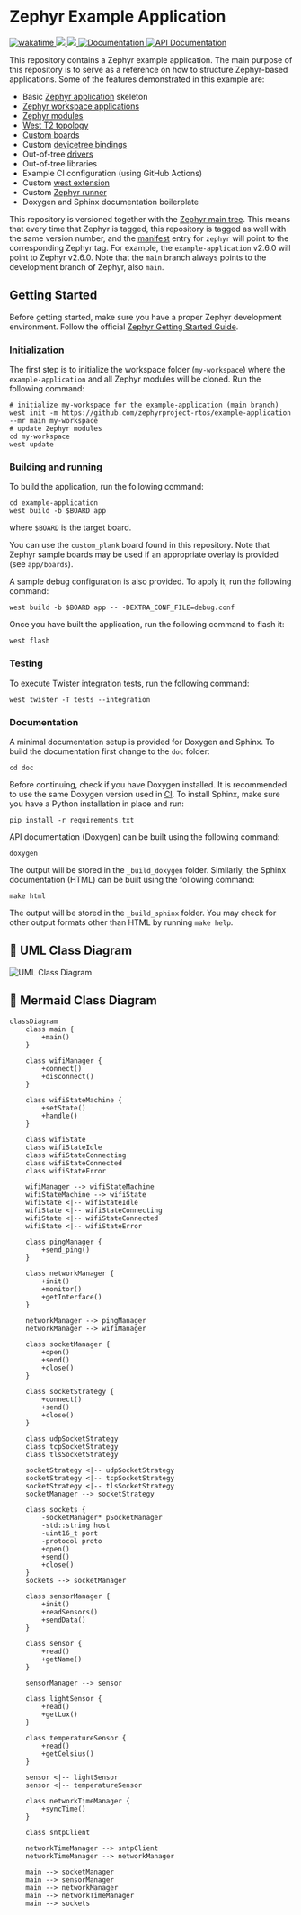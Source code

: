 # Zephyr Example Application

<a href="https://wakatime.com/badge/github/osamasalahuddin/zephyr_home">
    <img src="https://wakatime.com/badge/github/osamasalahuddin/zephyr_home.svg" alt="wakatime">
</a>
<a href="https://github.com/zephyrproject-rtos/example-application/actions/workflows/build.yml?query=branch%3Amain">
  <img src="https://github.com/zephyrproject-rtos/example-application/actions/workflows/build.yml/badge.svg?event=push">
</a>
<a href="https://github.com/zephyrproject-rtos/example-application/actions/workflows/docs.yml?query=branch%3Amain">
  <img src="https://github.com/zephyrproject-rtos/example-application/actions/workflows/docs.yml/badge.svg?event=push">
</a>
<a href="https://zephyrproject-rtos.github.io/example-application">
  <img alt="Documentation" src="https://img.shields.io/badge/documentation-3D578C?logo=sphinx&logoColor=white">
</a>
<a href="https://zephyrproject-rtos.github.io/example-application/doxygen">
  <img alt="API Documentation" src="https://img.shields.io/badge/API-documentation-3D578C?logo=c&logoColor=white">
</a>

This repository contains a Zephyr example application. The main purpose of this
repository is to serve as a reference on how to structure Zephyr-based
applications. Some of the features demonstrated in this example are:

- Basic [Zephyr application][app_dev] skeleton
- [Zephyr workspace applications][workspace_app]
- [Zephyr modules][modules]
- [West T2 topology][west_t2]
- [Custom boards][board_porting]
- Custom [devicetree bindings][bindings]
- Out-of-tree [drivers][drivers]
- Out-of-tree libraries
- Example CI configuration (using GitHub Actions)
- Custom [west extension][west_ext]
- Custom [Zephyr runner][runner_ext]
- Doxygen and Sphinx documentation boilerplate

This repository is versioned together with the [Zephyr main tree][zephyr]. This
means that every time that Zephyr is tagged, this repository is tagged as well
with the same version number, and the [manifest](west.yml) entry for `zephyr`
will point to the corresponding Zephyr tag. For example, the `example-application`
v2.6.0 will point to Zephyr v2.6.0. Note that the `main` branch always
points to the development branch of Zephyr, also `main`.

[app_dev]: https://docs.zephyrproject.org/latest/develop/application/index.html
[workspace_app]: https://docs.zephyrproject.org/latest/develop/application/index.html#zephyr-workspace-app
[modules]: https://docs.zephyrproject.org/latest/develop/modules.html
[west_t2]: https://docs.zephyrproject.org/latest/develop/west/workspaces.html#west-t2
[board_porting]: https://docs.zephyrproject.org/latest/guides/porting/board_porting.html
[bindings]: https://docs.zephyrproject.org/latest/guides/dts/bindings.html
[drivers]: https://docs.zephyrproject.org/latest/reference/drivers/index.html
[zephyr]: https://github.com/zephyrproject-rtos/zephyr
[west_ext]: https://docs.zephyrproject.org/latest/develop/west/extensions.html
[runner_ext]: https://docs.zephyrproject.org/latest/develop/modules.html#external-runners

## Getting Started

Before getting started, make sure you have a proper Zephyr development
environment. Follow the official
[Zephyr Getting Started Guide](https://docs.zephyrproject.org/latest/getting_started/index.html).

### Initialization

The first step is to initialize the workspace folder (``my-workspace``) where
the ``example-application`` and all Zephyr modules will be cloned. Run the following
command:

```shell
# initialize my-workspace for the example-application (main branch)
west init -m https://github.com/zephyrproject-rtos/example-application --mr main my-workspace
# update Zephyr modules
cd my-workspace
west update
```

### Building and running

To build the application, run the following command:

```shell
cd example-application
west build -b $BOARD app
```

where `$BOARD` is the target board.

You can use the `custom_plank` board found in this
repository. Note that Zephyr sample boards may be used if an
appropriate overlay is provided (see `app/boards`).

A sample debug configuration is also provided. To apply it, run the following
command:

```shell
west build -b $BOARD app -- -DEXTRA_CONF_FILE=debug.conf
```

Once you have built the application, run the following command to flash it:

```shell
west flash
```

### Testing

To execute Twister integration tests, run the following command:

```shell
west twister -T tests --integration
```

### Documentation

A minimal documentation setup is provided for Doxygen and Sphinx. To build the
documentation first change to the ``doc`` folder:

```shell
cd doc
```

Before continuing, check if you have Doxygen installed. It is recommended to
use the same Doxygen version used in [CI](.github/workflows/docs.yml). To
install Sphinx, make sure you have a Python installation in place and run:

```shell
pip install -r requirements.txt
```

API documentation (Doxygen) can be built using the following command:

```shell
doxygen
```

The output will be stored in the ``_build_doxygen`` folder. Similarly, the
Sphinx documentation (HTML) can be built using the following command:

```shell
make html
```

The output will be stored in the ``_build_sphinx`` folder. You may check for
other output formats other than HTML by running ``make help``.

## 📘 UML Class Diagram

![UML Class Diagram](doc/assets/app_full_uml_diagram.png)


## 📘 Mermaid Class Diagram

```mermaid
classDiagram
    class main {
        +main()
    }

    class wifiManager {
        +connect()
        +disconnect()
    }

    class wifiStateMachine {
        +setState()
        +handle()
    }

    class wifiState
    class wifiStateIdle
    class wifiStateConnecting
    class wifiStateConnected
    class wifiStateError

    wifiManager --> wifiStateMachine
    wifiStateMachine --> wifiState
    wifiState <|-- wifiStateIdle
    wifiState <|-- wifiStateConnecting
    wifiState <|-- wifiStateConnected
    wifiState <|-- wifiStateError

    class pingManager {
        +send_ping()
    }

    class networkManager {
        +init()
        +monitor()
        +getInterface()
    }

    networkManager --> pingManager
    networkManager --> wifiManager

    class socketManager {
        +open()
        +send()
        +close()
    }

    class socketStrategy {
        +connect()
        +send()
        +close()
    }

    class udpSocketStrategy
    class tcpSocketStrategy
    class tlsSocketStrategy

    socketStrategy <|-- udpSocketStrategy
    socketStrategy <|-- tcpSocketStrategy
    socketStrategy <|-- tlsSocketStrategy
    socketManager --> socketStrategy

    class sockets {
        -socketManager* pSocketManager
        -std::string host
        -uint16_t port
        -protocol proto
        +open()
        +send()
        +close()
    }
    sockets --> socketManager

    class sensorManager {
        +init()
        +readSensors()
        +sendData()
    }

    class sensor {
        +read()
        +getName()
    }

    sensorManager --> sensor

    class lightSensor {
        +read()
        +getLux()
    }

    class temperatureSensor {
        +read()
        +getCelsius()
    }

    sensor <|-- lightSensor
    sensor <|-- temperatureSensor

    class networkTimeManager {
        +syncTime()
    }

    class sntpClient

    networkTimeManager --> sntpClient
    networkTimeManager --> networkManager

    main --> socketManager
    main --> sensorManager
    main --> networkManager
    main --> networkTimeManager
    main --> sockets
